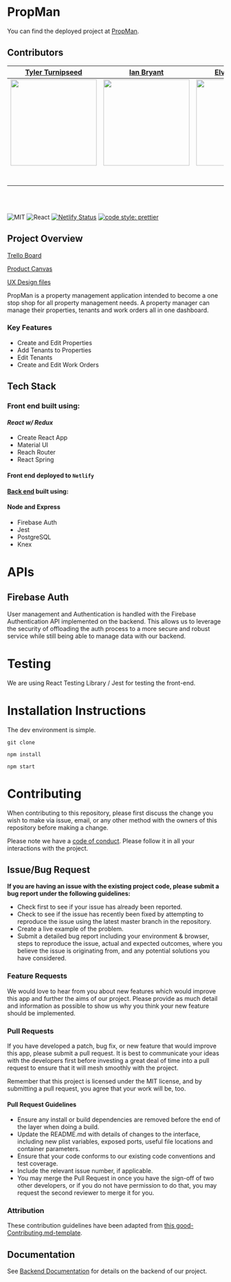 # PropMan

You can find the deployed project at [PropMan](https://propman.netlify.com).

## Contributors

|                                                   [Tyler Turnipseed](https://techturnip.us/)                                                   |                                                      [Ian Bryant](https://github.com/)                                                      |                                                    [Elvis Gonzalez](https://github.com/)                                                    |                                               [Teddy Zenebe](https://github.com/Teddyzenebe)                                                |                                       [Anthony Vigliotta](https:/www.anthonyvigliotta.com)                                       |
| :--------------------------------------------------------------------------------------------------------------------------------------------: | :-----------------------------------------------------------------------------------------------------------------------------------------: | :-----------------------------------------------------------------------------------------------------------------------------------------: | :-----------------------------------------------------------------------------------------------------------------------------------------: | :------------------------------------------------------------------------------------------------------------------------------: |
| [<img src="https://www.dalesjewelers.com/wp-content/uploads/2018/10/placeholder-silhouette-male.png" width = "200" />](https://techturnip.us/) | [<img src="https://www.dalesjewelers.com/wp-content/uploads/2018/10/placeholder-silhouette-male.png" width = "200" />](https://github.com/) | [<img src="https://www.dalesjewelers.com/wp-content/uploads/2018/10/placeholder-silhouette-male.png" width = "200" />](https://github.com/) | [<img src="https://www.dalesjewelers.com/wp-content/uploads/2018/10/placeholder-silhouette-male.png" width = "200" />](https://github.com/) |                 [<img src="https://i.imgur.com/ADKOTbq.jpg" width = "200" />](https://www.anthonyvigliotta.com)                  |
|                            [<img src="https://github.com/favicon.ico" width="15"> ](https://github.com/techturnip)                             |                           [<img src="https://github.com/favicon.ico" width="15"> ](https://github.com/honda0306)                            |                          [<img src="https://github.com/favicon.ico" width="15"> ](https://github.com/Mister-Corn)                           |                         [<img src="https://github.com/favicon.ico" width="15"> ](https://github.com/NandoTheessen)                          |                     [<img src="https://github.com/favicon.ico" width="15"> ](https://github.com/anthonyvigz)                     |
|       [ <img src="https://static.licdn.com/sc/h/al2o9zrvru7aqj8e1x2rzsrca" width="15"> ](https://www.linkedin.com/in/tyler-turnipseed/)        |                [ <img src="https://static.licdn.com/sc/h/al2o9zrvru7aqj8e1x2rzsrca" width="15"> ](https://www.linkedin.com/)                |                [ <img src="https://static.licdn.com/sc/h/al2o9zrvru7aqj8e1x2rzsrca" width="15"> ](https://www.linkedin.com/)                |                [ <img src="https://static.licdn.com/sc/h/al2o9zrvru7aqj8e1x2rzsrca" width="15"> ](https://www.linkedin.com/)                | [ <img src="https://static.licdn.com/sc/h/al2o9zrvru7aqj8e1x2rzsrca" width="15"> ](https://www.linkedin.com/in/anthonyvigliotta) |

<br>
<br>

![MIT](https://img.shields.io/packagist/l/doctrine/orm.svg)
![React](https://img.shields.io/badge/React-^16.11.0-blue.svg)
[![Netlify Status](https://api.netlify.com/api/v1/badges/83bda242-4235-4808-9210-bb1de95fce6a/deploy-status)](https://propman.netlify.com/)
[![code style: prettier](https://img.shields.io/badge/code_style-prettier-ff69b4.svg?style=flat-square)](https://github.com/prettier/prettier)

## Project Overview

[Trello Board](https://trello.com/b/mKfgx81y/property-manager)

[Product Canvas](https://www.notion.so/Property-Manager-bd4c33b5c8974b8aa938512b993f9108)

[UX Design files](https://www.figma.com/file/Mtjt9s7kxfGmh6fIgEszRY/PropMan?node-id=0%3A1)

PropMan is a property management application intended to become a one stop shop for all property management needs. A property manager can manage their properties, tenants and work orders all in one dashboard.

### Key Features

- Create and Edit Properties
- Add Tenants to Properties
- Edit Tenants
- Create and Edit Work Orders

## Tech Stack

### Front end built using:

#### _React w/ Redux_

- Create React App
- Material UI
- Reach Router
- React Spring

#### Front end deployed to `Netlify`

#### [Back end](https://github.com/Lambda-School-Labs/property-manager-be) built using:

#### Node and Express

- Firebase Auth
- Jest
- PostgreSQL
- Knex

# APIs

## Firebase Auth

User management and Authentication is handled with the Firebase Authentication API implemented on the backend. This allows us to leverage the security of offloading the auth process to a more secure and robust service while still being able to manage data with our backend.

<!--
## 2️⃣ Payment API here

🚫Replace text below with a description of the API

This is the way you take out your flustrations. Get away from those little Christmas tree things we used to make in school. Isn't it fantastic that you can change your mind and create all these happy things? Everything's not great in life, but we can still find beauty in it.

## 3️⃣ Misc API here

🚫Replace text below with a description of the API

You can do anything your heart can imagine. In life you need colors. This is where you take out all your hostilities and frustrations. It's better than kicking the puppy dog around and all that so. I'm sort of a softy, I couldn't shoot Bambi except with a camera. Trees get lonely too, so we'll give him a little friend. We'll lay all these little funky little things in there.

## 3️⃣ Misc API here

🚫Replace text below with a description of the API

When you do it your way you can go anywhere you choose. Let your heart take you to wherever you want to be. If I paint something, I don't want to have to explain what it is. A tree needs to be your friend if you're going to paint him. That's a son of a gun of a cloud. Even the worst thing we can do here is good.

## 3️⃣ Misc API here

🚫Replace text below with a description of the API

Volunteering your time; it pays you and your whole community fantastic dividends. Maybe there's a happy little waterfall happening over here. You can spend all day playing with mountains. We don't have to be committed. We are just playing here. You have freedom here. The only guide is your heart. It's cold, but it's beautiful.

# 3️⃣ Environment Variables

In order for the app to function correctly, the user must set up their own environment variables. There should be a .env file containing the following:

🚫These are just examples, replace them with the specifics for your app

    *  REACT_APP_apiKey - this is your Google API key, which can be generated in the Google Cloud Console
    *  REACT_APP_authDomain - when you set up your Firebase project, this information will be in the dashboard
    *  REACT_APP_databaseURL - in the Firebase dashboard
    *  REACT_APP_projectID - in the Firebase dashboard
    *  REACT_APP_storageBucket - in the Firebase dashboard
    *  REACT_APP_messagingSenderId - in the Firebase dashboard
    *  REACT_APP_stripe_API - this is your public Stripe API key, generated in the Stripe dashboard
    *  REACT_APP_backendURL - optional for your local development server
    *  REACT_APP_clientid - this is the Stripe_connect clientID, generated in Stripe_connect settings
    *  REACT_APP_stripe_plan - this is the ID for a second Stripe subscription plan, generated under Stripe products

# 5️⃣ Content Licenses

🚫For all content - images, icons, etc, use this table to document permission of use. Remove the two placeholders and add you content to this table

| Image Filename | Source / Creator | License                                                                      |
| -------------- | ---------------- | ---------------------------------------------------------------------------- |
| doodles.png    | Nicole Bennett   | [Creative Commons](https://www.toptal.com/designers/subtlepatterns/doodles/) |
| rings.svg      | Sam Herbert      | [MIT](https://github.com/SamHerbert/SVG-Loaders)                             | -->

# Testing

We are using React Testing Library / Jest for testing the front-end.

# Installation Instructions

The dev environment is simple.

```
git clone

npm install

npm start
```

<!-- ## Other Scripts

🚫replace these examples with your own

    * typecheck - runs the TypeScript compiler
    * build - creates a build of the application
    * start - starts the production server after a build is created
    * test - runs tests in **tests** directory \* eject - copy the configuration files and dependencies into the project so you have full control over them -->

# Contributing

When contributing to this repository, please first discuss the change you wish to make via issue, email, or any other method with the owners of this repository before making a change.

Please note we have a [code of conduct](./CODE_OF_CONDUCT.md). Please follow it in all your interactions with the project.

## Issue/Bug Request

**If you are having an issue with the existing project code, please submit a bug report under the following guidelines:**

- Check first to see if your issue has already been reported.
- Check to see if the issue has recently been fixed by attempting to reproduce the issue using the latest master branch in the repository.
- Create a live example of the problem.
- Submit a detailed bug report including your environment & browser, steps to reproduce the issue, actual and expected outcomes, where you believe the issue is originating from, and any potential solutions you have considered.

### Feature Requests

We would love to hear from you about new features which would improve this app and further the aims of our project. Please provide as much detail and information as possible to show us why you think your new feature should be implemented.

### Pull Requests

If you have developed a patch, bug fix, or new feature that would improve this app, please submit a pull request. It is best to communicate your ideas with the developers first before investing a great deal of time into a pull request to ensure that it will mesh smoothly with the project.

Remember that this project is licensed under the MIT license, and by submitting a pull request, you agree that your work will be, too.

#### Pull Request Guidelines

- Ensure any install or build dependencies are removed before the end of the layer when doing a build.
- Update the README.md with details of changes to the interface, including new plist variables, exposed ports, useful file locations and container parameters.
- Ensure that your code conforms to our existing code conventions and test coverage.
- Include the relevant issue number, if applicable.
- You may merge the Pull Request in once you have the sign-off of two other developers, or if you do not have permission to do that, you may request the second reviewer to merge it for you.

### Attribution

These contribution guidelines have been adapted from [this good-Contributing.md-template](https://gist.github.com/PurpleBooth/b24679402957c63ec426).

## Documentation

See [Backend Documentation](https://pt6-propman.herokuapp.com/) for details on the backend of our project.

